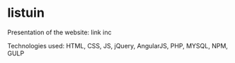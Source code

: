 # listuin

Presentation of the website: link inc

Technologies used: HTML, CSS, JS, jQuery, AngularJS, PHP, MYSQL, NPM, GULP

